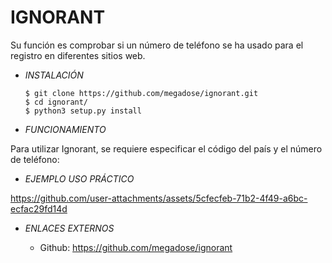 # **IGNORANT**

Su función es comprobar si un número de teléfono se ha usado para el registro en diferentes sitios web.

- *INSTALACIÓN*

      $ git clone https://github.com/megadose/ignorant.git
      $ cd ignorant/
      $ python3 setup.py install


- *FUNCIONAMIENTO*

Para utilizar Ignorant, se requiere especificar el código del país y el número de teléfono:


- *EJEMPLO USO PRÁCTICO*



https://github.com/user-attachments/assets/5cfecfeb-71b2-4f49-a6bc-ecfac29fd14d



- *ENLACES EXTERNOS*

  - Github: https://github.com/megadose/ignorant

